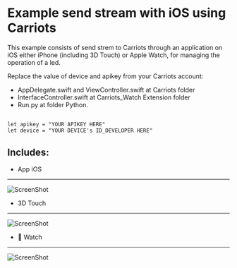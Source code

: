 Example send stream with iOS using Carriots
===========================================
This example consists of send strem to Carriots through an application on iOS either iPhone (including 3D Touch) or Apple Watch, for managing the operation of a led.

Replace the value of device and apikey from your Carriots account: 
 - AppDelegate.swift and ViewController.swift at Carriots folder
 - InterfaceController.swift at Carriots_Watch Extension folder
 - Run.py at folder Python.

##
    let apikey = "YOUR APIKEY HERE"
    let device = "YOUR DEVICE's ID_DEVELOPER HERE"

Includes:
--------

* App iOS
----------
![ScreenShot](https://raw.github.com/christian-es/Example_iOS_Carriots/master/Carriots/Screenshot/App.png)


* 3D Touch
----------
![ScreenShot](https://raw.github.com/christian-es/Example_iOS_Carriots/master/Carriots/Screenshot/3DTouch.PNG)


*  Watch
----------
![ScreenShot](https://raw.github.com/christian-es/Example_iOS_Carriots/master/Carriots/Screenshot/AppleWatch.png)
